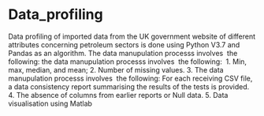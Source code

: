 # Data_profiling
Data profiling of imported data from the UK government website of different attributes concerning petroleum sectors is done using Python V3.7 and Pandas as an algorithm. 
The data manupulation processs involves  the following: the data manupulation processs involves  the following: 
1. Min, max, median, and mean;
2. Number of missing values.
3. The data manupulation processs involves  the following: For each receiving CSV file, a data consistency report summarising the results of the tests is provided.
4. The absence of columns from earlier reports or Null data.
5. Data visualisation using Matlab 

